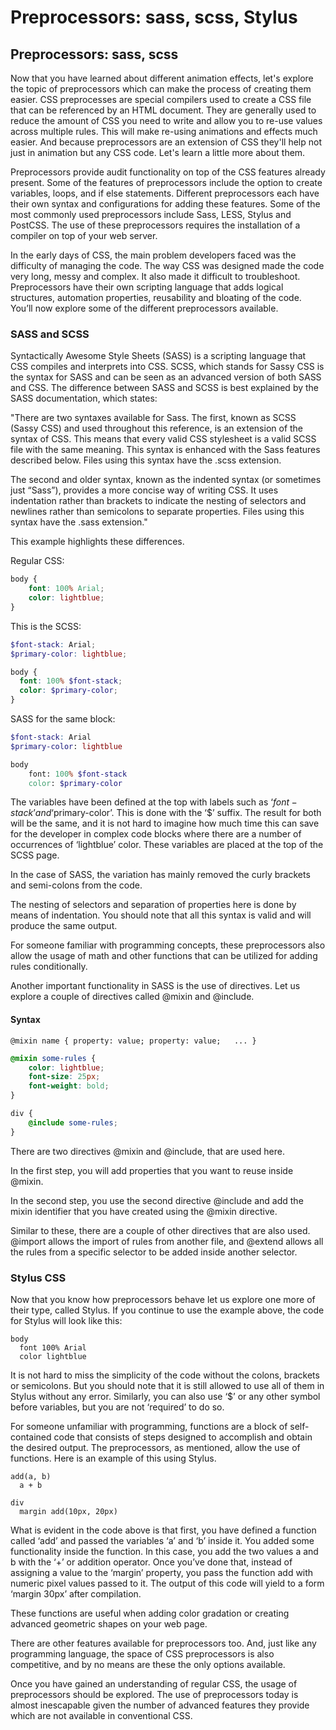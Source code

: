 # Preprocessors: sass, scss, Stylus

## Preprocessors: sass, scss

Now that you have learned about different animation effects, let's explore the topic of preprocessors which can make the process of creating them easier. CSS preprocesses are special compilers used to create a CSS file that can be referenced by an HTML document. They are generally used to reduce the amount of CSS you need to write and allow you to re-use values across multiple rules. This will make re-using animations and effects much easier. And because preprocessors are an extension of CSS they'll help not just in animation but any CSS code. Let's learn a little more about them.

Preprocessors provide audit functionality on top of the CSS features already present. Some of the features of preprocessors include the option to create variables, loops, and if else statements. Different preprocessors each have their own syntax and configurations for adding these features. Some of the most commonly used preprocessors include Sass, LESS, Stylus and PostCSS. The use of these preprocessors requires the installation of a compiler on top of your web server.

In the early days of CSS, the main problem developers faced was the difficulty of managing the code. The way CSS was designed made the code very long, messy and complex. It also made it difficult to troubleshoot. Preprocessors have their own scripting language that adds logical structures, automation properties, reusability and bloating of the code. You’ll now explore some of the different preprocessors available.

### SASS and SCSS

Syntactically Awesome Style Sheets (SASS) is a scripting language that CSS compiles and interprets into CSS. SCSS, which stands for Sassy CSS is the syntax for SASS and can be seen as an advanced version of both SASS and CSS. The difference between SASS and SCSS is best explained by the SASS documentation, which states:

"There are two syntaxes available for Sass. The first, known as SCSS (Sassy CSS) and used throughout this reference, is an extension of the syntax of CSS. This means that every valid CSS stylesheet is a valid SCSS file with the same meaning. This syntax is enhanced with the Sass features described below. Files using this syntax have the .scss extension.

The second and older syntax, known as the indented syntax (or sometimes just “Sass”), provides a more concise way of writing CSS. It uses indentation rather than brackets to indicate the nesting of selectors and newlines rather than semicolons to separate properties. Files using this syntax have the .sass extension."

This example highlights these differences.

Regular CSS:

```css
body { 
    font: 100% Arial; 
    color: lightblue; 
}
```

This is the SCSS:

```scss
$font-stack: Arial; 
$primary-color: lightblue; 

body { 
  font: 100% $font-stack; 
  color: $primary-color; 
} 
```

SASS for the same block:  

```scss
$font-stack: Arial 
$primary-color: lightblue 

body 
    font: 100% $font-stack 
    color: $primary-color 
```

The variables have been defined at the top with labels such as ‘$font-stack’ and ‘$primary-color’. This is done with the ‘$’ suffix. The result for both will be the same, and it is not hard to imagine how much time this can save for the developer in complex code blocks where there are a number of occurrences of ‘lightblue’ color. These variables are placed at the top of the SCSS page.

In the case of SASS, the variation has mainly removed the curly brackets and semi-colons from the code.

The nesting of selectors and separation of properties here is done by means of indentation. You should note that all this syntax is valid and will produce the same output.

For someone familiar with programming concepts, these preprocessors also allow the usage of math and other functions that can be utilized for adding rules conditionally.

Another important functionality in SASS is the use of directives. Let us explore a couple of directives called @mixin and @include.

#### Syntax

`@mixin name {
property: value;
property: value;
  ...
}`

```scss
@mixin some-rules { 
    color: lightblue; 
    font-size: 25px; 
    font-weight: bold; 
}

div { 
    @include some-rules; 
} 
```

There are two directives @mixin and @include, that are used here.

In the first step, you will add properties that you want to reuse inside @mixin.

In the second step, you use the second directive @include and add the mixin identifier that you have created using the @mixin directive.

Similar to these, there are a couple of other directives that are also used. @import allows the import of rules from another file, and @extend allows all the rules from a specific selector to be added inside another selector.

### Stylus CSS

Now that you know how preprocessors behave let us explore one more of their type, called Stylus. If you continue to use the example above, the code for Stylus will look like this:  

```stylus
body 
  font 100% Arial 
  color lightblue 
```

It is not hard to miss the simplicity of the code without the colons, brackets or semicolons. But you should note that it is still allowed to use all of them in Stylus without any error. Similarly, you can also use ‘$’ or any other symbol before variables, but you are not ‘required’ to do so.

For someone unfamiliar with programming, functions are a block of self-contained code that consists of steps designed to accomplish and obtain the desired output. The preprocessors, as mentioned, allow the use of functions. Here is an example of this using Stylus.  

```stylus
add(a, b) 
  a + b 

div 
  margin add(10px, 20px) 
```

What is evident in the code above is that first, you have defined a function called ‘add’ and passed the variables ‘a’ and ‘b’ inside it. You added some functionality inside the function. In this case, you add the two values a and b with the ‘+’ or addition operator. Once you’ve done that, instead of assigning a value to the ‘margin’ property, you pass the function add with numeric pixel values passed to it. The output of this code will yield to a form ‘margin 30px’ after compilation.

These functions are useful when adding color gradation or creating advanced geometric shapes on your web page.

There are other features available for preprocessors too. And, just like any programming language, the space of CSS preprocessors is also competitive, and by no means are these the only options available.

Once you have gained an understanding of regular CSS, the usage of preprocessors should be explored. The use of preprocessors today is almost inescapable given the number of advanced features they provide which are not available in conventional CSS.
